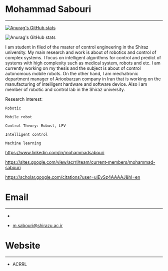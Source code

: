 # Mohammad Sabouri
--------------------------------------------------------------------------

[![Anurag's GitHub stats](https://github-readme-stats.vercel.app/api?username=sabouri1994)](https://github.com/sabouri1994/github-readme-stats)

![Anurag's GitHub stats](https://github-readme-stats.vercel.app/api?username=sabouri1994&hide=contribs,prs)




I am student in filed of the master of control engineering in the Shiraz university. 
My main research and work is about of robotics and control of complex systems. I focus on intelligent algorithms
for control and predict of systems with high complexity such as medical system, robots and etc.
I am currently working on my thesis and the subject is about of control autonomous mobile robots. 
On the other hand, I am mechatronic department manager of Arioobarzan company in Iran that is working 
on the manufacturing of intelligent hardware and software device. Also i am member of robotic and control lab in the Shiraz university.

Research interest:

    Robotic
    
    Mobile robot

    Control Theory: Robust, LPV

    Intelligent control 

    Machine learning 


https://www.linkedin.com/in/mohammadsabouri

https://sites.google.com/view/acrrl/team/current-members/mohammad-sabouri

https://scholar.google.com/citations?user=uIEvSz4AAAAJ&hl=en

# Email
--------------------------------

*

* m.sabouri@shirazu.ac.ir


# Website
---------------------------------

* ACRRL
